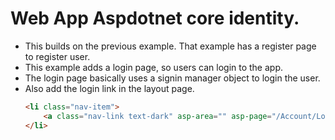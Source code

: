 # Web App Aspdotnet core identity.

- This builds on the previous example. That example has a register page to register user.
- This example adds a login page, so users can login to the app.
- The login page basically uses a signin manager object to login the user.
- Also add the login link in the layout page.
  ```html
  <li class="nav-item">
      <a class="nav-link text-dark" asp-area="" asp-page="/Account/Login">Login</a>
  </li>
  ```